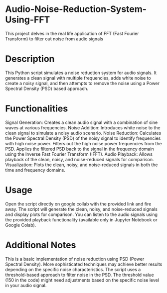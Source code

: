 # Audio-Noise-Reduction-System-Using-FFT
This project delves in the real life application of FFT (Fast Fourier Transform) to filter out noise from audio signals


# Description
  
This Python script simulates a noise reduction system for audio signals. It generates a clean signal with multiple frequencies, adds white noise to create a noisy signal, and then attempts to remove the noise using a Power Spectral Density (PSD) based approach.

# Functionalities

Signal Generation: Creates a clean audio signal with a combination of sine waves at various frequencies.
Noise Addition: Introduces white noise to the clean signal to simulate a noisy audio scenario.
Noise Reduction:
    Calculates the Power Spectral Density (PSD) of the noisy signal to identify frequencies with high noise power.
    Filters out the high noise power frequencies from the PSD.
    Applies the filtered PSD back to the signal in the frequency domain using the Inverse Fast Fourier Transform (IFFT).
Audio Playback: Allows playback of the clean, noisy, and noise-reduced signals for comparison.
Visualization: Plots the clean, noisy, and noise-reduced signals in both the time and frequency domains.

# Usage

Open the script directly on google collab with the provided link and fire away.
The script will generate the clean, noisy, and noise-reduced signals and display plots for comparison.
You can listen to the audio signals using the provided playback functionality (available only in Jupyter Notebook or Google Colab).

# Additional Notes

This is a basic implementation of noise reduction using PSD (Power Spectral Density). More sophisticated techniques may achieve better results depending on the specific noise characteristics.
The script uses a threshold-based approach to filter noise in the PSD. The threshold value (150 in the code) might need adjustments based on the specific noise level in your audio signal.
